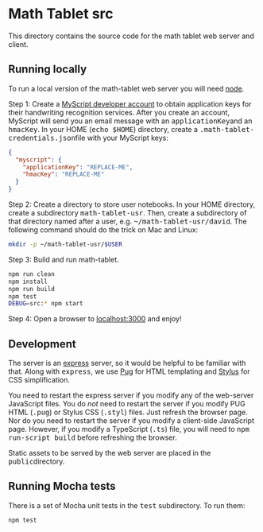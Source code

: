 # Math Tablet src

This directory contains the source code for the math tablet web server and client.

## Running locally

To run a local version of the math-tablet web server you will need [node](https://nodejs.org/en/).

Step 1: Create a [MyScript developer account](https://developer.myscript.com/getting-started/web)
to obtain application keys for their handwriting recognition services.
After you create an account, MyScript will send you an email message with an <tt>applicationKey</tt>and an <tt>hmacKey</tt>.
In your HOME (<tt>echo $HOME</tt>) directory, create a <tt>.math-tablet-credentials.json</tt>file with your MyScript keys:

```json
{
  "myscript": {
    "applicationKey": "REPLACE-ME",
    "hmacKey": "REPLACE-ME"
  }
}
```

Step 2: Create a directory to store user notebooks.
In your HOME directory, create a subdirectory <tt>math-tablet-usr</tt>.
Then, create a subdirectory of that directory named after a user,
e.g. <tt>~/math-tablet-usr/david</tt>.
The following command should do the trick on Mac and Linux:

```bash
mkdir -p ~/math-tablet-usr/$USER
```

Step 3: Build and run math-tablet.

```bash
npm run clean
npm install
npm run build
npm test
DEBUG=src:* npm start
```

Step 4: Open a browser to [localhost:3000](http://localhost:3000) and enjoy!

## Development

The server is an [express](https://expressjs.com/) server, so it would be helpful to be familiar with that.
Along with <tt>express</tt>, we use [Pug](https://pugjs.org/) for HTML templating and [Stylus](http://stylus-lang.com/)
for CSS simplification.

You need to restart the express server if you modify any of the web-server JavaScript files.
You do _not_ need to restart the server if you modify PUG HTML (<tt>.pug</tt>) or Stylus CSS (<tt>.styl</tt>) files.
Just refresh the browser page.
Nor do you need to restart the server if you modify a client-side JavaScript page.
However, if you modify a TypeScript (<tt>.ts</tt>) file, you will need to <tt>npm run-script build</tt>
before refreshing the browser.

Static assets to be served by the web server are placed in the <tt>public</tt>directory.

## Running Mocha tests

There is a set of Mocha unit tests in the <tt>test</tt> subdirectory. To run them:

```bash
npm test
```

